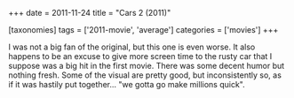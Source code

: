 +++
date = 2011-11-24
title = "Cars 2 (2011)"

[taxonomies]
tags = ['2011-movie', 'average']
categories = ['movies']
+++

I was not a big fan of the original, but this one is even worse. It also
happens to be an excuse to give more screen time to the rusty car that I
suppose was a big hit in the first movie. There was some decent humor
but nothing fresh. Some of the visual are pretty good, but
inconsistently so, as if it was hastily put together... "we gotta go
make millions quick".
